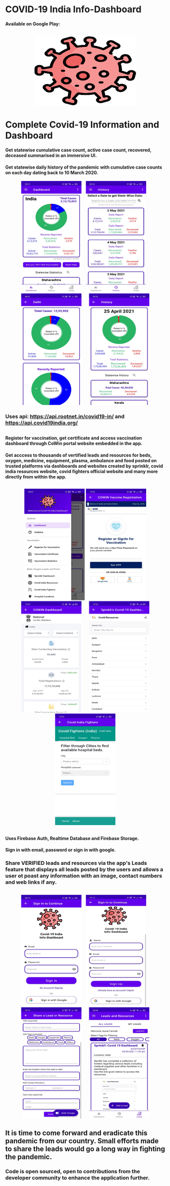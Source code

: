 # COVID-19 India Info-Dashboard
#### Available on Google Play:
##
  <p align = "center">
  <img width="320" height="220" src="https://github.com/KunalFarmah98/COVID-19-India-Dashboard-Information-Vaccination-Leads/blob/main/app/src/main/res/raw/banner.png">
  </p>
  
# Complete Covid-19 Information and Dashboard

#### Get statewise cumulative case count, active case count, recovered, deceased summarised in an immersive UI.
#### Get statewise daily history of the pandemic with cumulative case counts on each day dating back to 10 March 2020.

  <p vspace = "20" align="center" >
   <img width="190" height="350" src="https://github.com/KunalFarmah98/COVID-19-India-Dashboard-Information-Vaccination-Leads/blob/main/app/src/main/res/raw/dashboard.jpeg">
    <img hspace="10" src="https://github.com/KunalFarmah98/COVID-19-India-Dashboard-Information-Vaccination-Leads/blob/main/app/src/main/res/raw/history_dates.jpeg" width =190 
  height = 350/>
   <img hspace="10" src="https://github.com/KunalFarmah98/COVID-19-India-Dashboard-Information-Vaccination-Leads/blob/main/app/src/main/res/raw/stats.jpeg" width =190 
  height = 350/>
  <img  hspace="10" width="190" height="350" src="https://github.com/KunalFarmah98/COVID-19-India-Dashboard-Information-Vaccination-Leads/blob/main/app/src/main/res/raw/history_states.jpeg">
 
</p>

### Uses api: <https://api.rootnet.in/covid19-in/> and <https://api.covid19india.org/>

##

#### Register for vaccination, get certificate and access vaccination dashboard through CoWin portal website embedded in the app.
#### Get acccess to thousands of vertified leads and resources for beds, oxygen, medicine, equipment, plasma, ambulance and food posted on trusted platforms via dashboards and websites created by sprinklr, covid india resources website, covid fighters official website and many more directly from within the app.

##

<p vspace = "15" align = "center" >
   <img width="190" height="350" src="https://github.com/KunalFarmah98/COVID-19-India-Dashboard-Information-Vaccination-Leads/blob/main/app/src/main/res/raw/side_nav.jpeg">
    <img width="190" height="350" src="https://github.com/KunalFarmah98/COVID-19-India-Dashboard-Information-Vaccination-Leads/blob/main/app/src/main/res/raw/vaccine.jpeg">
    <img hspace="10" src="https://github.com/KunalFarmah98/COVID-19-India-Dashboard-Information-Vaccination-Leads/blob/main/app/src/main/res/raw/cowin_dashboard.jpeg" width =190 
  height = 350/>
  <img  hspace="10" width="190" height="350" src="https://github.com/KunalFarmah98/COVID-19-India-Dashboard-Information-Vaccination-Leads/blob/main/app/src/main/res/raw/spinklr.jpeg">
   <img  hspace="10" width="190" height="350" src="https://github.com/KunalFarmah98/COVID-19-India-Dashboard-Information-Vaccination-Leads/blob/main/app/src/main/res/raw/fighter.jpeg">

</p>

##

#### Uses Firebase Auth, Realtime Database and Firebase Storage.

#### Sign in with email, password or sign in with google.
### Share VERIFIED leads and resources via the app's Leads feature that displays all leads posted by the users and allows a user ot poast any information with an image, contact numbers and web links if any.

##

  <p vspace = "20" align="center" >
   <img width="190" height="350" src="https://github.com/KunalFarmah98/COVID-19-India-Dashboard-Information-Vaccination-Leads/blob/main/app/src/main/res/raw/signin.jpeg">
   <img hspace="10" src="https://github.com/KunalFarmah98/COVID-19-India-Dashboard-Information-Vaccination-Leads/blob/main/app/src/main/res/raw/signup_.jpg" width =190 
   height = 350/>
   <img  hspace="10" width="190" height="350" src="https://github.com/KunalFarmah98/COVID-19-India-Dashboard-Information-Vaccination-Leads/blob/main/app/src/main/res/raw/add_lead.jpeg">
   <img  hspace="10" width="190" height="350" src="https://github.com/KunalFarmah98/COVID-19-India-Dashboard-Information-Vaccination-Leads/blob/main/app/src/main/res/raw/leads.jpeg">
   </p>
   
##

## It is time to come forward and eradicate this pandemic from our country. Small efforts made to share the leads would go a long way in fighting the pandemic.

### Code is open sourced, open to contributions from the developer community to enhance the application further.
